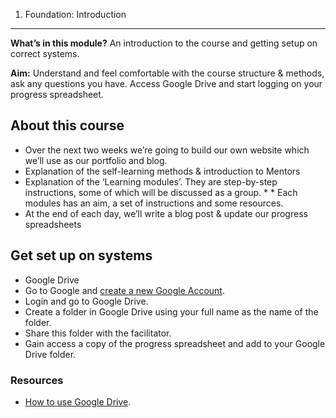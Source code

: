 1. Foundation: Introduction
---------------------------

__What’s in this module?__ An introduction to the course and getting setup on correct systems.

__Aim:__ Understand and feel comfortable with the course structure & methods, ask any questions you have. Access Google Drive and start logging on your progress spreadsheet.

## About this course

* Over the next two weeks we’re going to build our own website which we’ll use as our portfolio and blog.
* Explanation of the self-learning methods & introduction to Mentors
* Explanation of the ‘Learning modules’. They are step-by-step instructions, some of which will be discussed as a group. * * Each modules has an aim, a set of instructions and some resources.
* At the end of each day, we’ll write a blog post & update our progress spreadsheets

## Get set up on systems

* Google Drive
* Go to Google and [create a new Google Account](https://accounts.google.com/SignUp).
* Login and go to Google Drive.
* Create a folder in Google Drive using your full name as the name of the folder.
* Share this folder with the facilitator.
* Gain access a copy of the progress spreadsheet and add to your Google Drive folder.

### Resources

* [How to use Google Drive](http://www.digitaltrends.com/computing/how-to-use-google-drive/).
